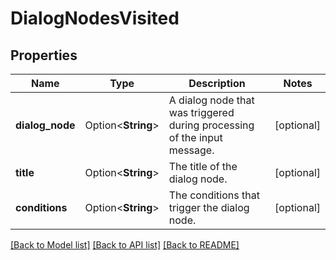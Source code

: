 # DialogNodesVisited

## Properties

Name | Type | Description | Notes
------------ | ------------- | ------------- | -------------
**dialog_node** | Option<**String**> | A dialog node that was triggered during processing of the input message. | [optional]
**title** | Option<**String**> | The title of the dialog node. | [optional]
**conditions** | Option<**String**> | The conditions that trigger the dialog node. | [optional]

[[Back to Model list]](../README.md#documentation-for-models) [[Back to API list]](../README.md#documentation-for-api-endpoints) [[Back to README]](../README.md)


